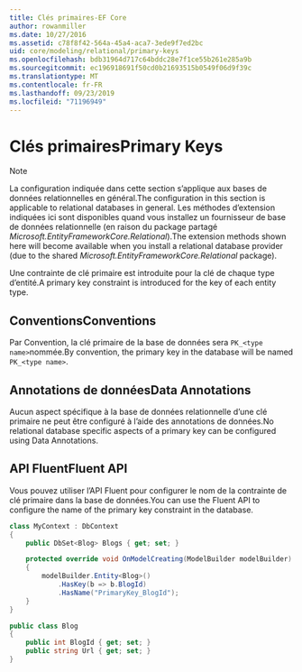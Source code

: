 ```yaml
---
title: Clés primaires-EF Core
author: rowanmiller
ms.date: 10/27/2016
ms.assetid: c78f8f42-564a-45a4-aca7-3ede9f7ed2bc
uid: core/modeling/relational/primary-keys
ms.openlocfilehash: bdb31964d717c64bddc28e7f1ce55b261e285a9b
ms.sourcegitcommit: ec196918691f50cd0b21693515b0549f06d9f39c
ms.translationtype: MT
ms.contentlocale: fr-FR
ms.lasthandoff: 09/23/2019
ms.locfileid: "71196949"
---
```

# <a name="primary-keys"></a><span data-ttu-id="c3177-102">Clés primaires</span><span class="sxs-lookup"><span data-stu-id="c3177-102">Primary Keys</span></span>

> [!NOTE]  
> <span data-ttu-id="c3177-103">La configuration indiquée dans cette section s’applique aux bases de données relationnelles en général.</span><span class="sxs-lookup"><span data-stu-id="c3177-103">The configuration in this section is applicable to relational databases in general.</span></span> <span data-ttu-id="c3177-104">Les méthodes d’extension indiquées ici sont disponibles quand vous installez un fournisseur de base de données relationnelle (en raison du package partagé *Microsoft.EntityFrameworkCore.Relational*).</span><span class="sxs-lookup"><span data-stu-id="c3177-104">The extension methods shown here will become available when you install a relational database provider (due to the shared *Microsoft.EntityFrameworkCore.Relational* package).</span></span>

<span data-ttu-id="c3177-105">Une contrainte de clé primaire est introduite pour la clé de chaque type d’entité.</span><span class="sxs-lookup"><span data-stu-id="c3177-105">A primary key constraint is introduced for the key of each entity type.</span></span>

## <a name="conventions"></a><span data-ttu-id="c3177-106">Conventions</span><span class="sxs-lookup"><span data-stu-id="c3177-106">Conventions</span></span>

<span data-ttu-id="c3177-107">Par Convention, la clé primaire de la base de données sera `PK_<type name>`nommée.</span><span class="sxs-lookup"><span data-stu-id="c3177-107">By convention, the primary key in the database will be named `PK_<type name>`.</span></span>

## <a name="data-annotations"></a><span data-ttu-id="c3177-108">Annotations de données</span><span class="sxs-lookup"><span data-stu-id="c3177-108">Data Annotations</span></span>

<span data-ttu-id="c3177-109">Aucun aspect spécifique à la base de données relationnelle d’une clé primaire ne peut être configuré à l’aide des annotations de données.</span><span class="sxs-lookup"><span data-stu-id="c3177-109">No relational database specific aspects of a primary key can be configured using Data Annotations.</span></span>

## <a name="fluent-api"></a><span data-ttu-id="c3177-110">API Fluent</span><span class="sxs-lookup"><span data-stu-id="c3177-110">Fluent API</span></span>

<span data-ttu-id="c3177-111">Vous pouvez utiliser l’API Fluent pour configurer le nom de la contrainte de clé primaire dans la base de données.</span><span class="sxs-lookup"><span data-stu-id="c3177-111">You can use the Fluent API to configure the name of the primary key constraint in the database.</span></span>

<!-- [!code-csharp[Main](samples/core/relational/Modeling/FluentAPI/Relational/KeyName.cs?highlight=9)] -->
``` csharp
class MyContext : DbContext
{
    public DbSet<Blog> Blogs { get; set; }

    protected override void OnModelCreating(ModelBuilder modelBuilder)
    {
        modelBuilder.Entity<Blog>()
            .HasKey(b => b.BlogId)
            .HasName("PrimaryKey_BlogId");
    }
}

public class Blog
{
    public int BlogId { get; set; }
    public string Url { get; set; }
}
```
